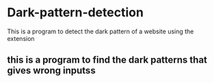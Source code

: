 # Dark-pattern-detection
 This is a program to detect the dark pattern of a website using the extension 
 ## this is a program to find the dark patterns that gives wrong inputss
 
